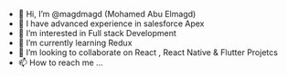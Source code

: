 - 👋 Hi, I’m @magdmagd (Mohamed Abu Elmagd)
- 👀 I have advanced experience in salesforce Apex 
- 👀 I’m interested in Full stack Development 
- 🌱 I’m currently learning Redux 
- 💞️ I’m looking to collaborate on React , React Native & Flutter Projetcs 
- 📫 How to reach me ...

<!---
magdmagd/magdmagd is a ✨ special ✨ repository because its `README.md` (this file) appears on your GitHub profile.
You can click the Preview link to take a look at your changes.
--->
